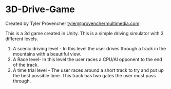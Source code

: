 # 3D-Drive-Game
Created by Tyler Provencher tyler@provenchermultimedia.com

This is a 3d game created in Unity. This is a simple driving simulator with 3 different levels.
1. A scenic driving level - In this level the user drives through a track in the mountains with a beautiful view.
2. A Race level- In this level the user races a CPU/AI opponent to the end of the track.
3. A time trial level - The user races around a short track to try and put up the best possible time. This track has two gates the user must pass through.
